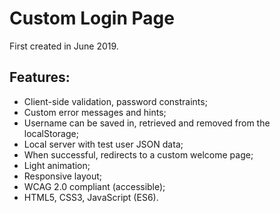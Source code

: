 # Custom Login Page

First created in June 2019.

## Features:
- Client-side validation, password constraints;
- Custom error messages and hints;
- Username can be saved in, retrieved and removed from the localStorage;
- Local server with test user JSON data;
- When successful, redirects to a custom welcome page;
- Light animation;
- Responsive layout;
- WCAG 2.0 compliant (accessible);
- HTML5, CSS3, JavaScript (ES6).